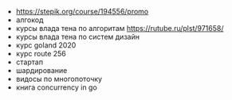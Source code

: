 - https://stepik.org/course/194556/promo
- алгокод
- курсы влада тена по алгоритам https://rutube.ru/plst/971658/
- курсы влада тена по систем дизайн
- курс goland 2020
- курс route 256
- стартап
- шардирование
- видосы по многопоточку
- книга concurrency in go
